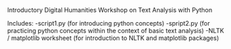 Introductory Digital Humanities Workshop on Text Analysis with Python

Includes:
-script1.py (for introducing python concepts)
-spript2.py (for practicing python concepts within the context of basic text analysis)
-NLTK / matplotlib worksheet (for introduction to NLTK and matplotlib packages)
